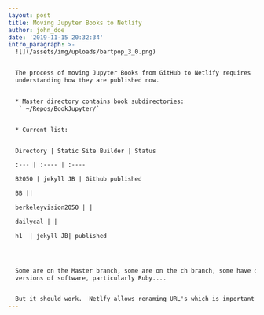 ```yaml
---
layout: post
title: Moving Jupyter Books to Netlify
author: john_doe
date: '2019-11-15 20:32:34'
intro_paragraph: >-
  ![](/assets/img/uploads/bartpop_3_0.png)


  The process of moving Jupyter Books from GitHub to Netlify requires
  understanding how they are published now.


  * Master directory contains book subdirectories:
   ` ~/Repos/BookJupyter/`


  * Current list: 


  Directory | Static Site Builder | Status

  :--- | :---- | :----

  B2050 | jekyll JB | Github published

  BB ||

  berkeleyvision2050 | |

  dailycal | | 

  h1  | jekyll JB| published




  Some are on the Master branch, some are on the ch branch, some have different
  versions of software, particularly Ruby....


  But it should work.  Netlfy allows renaming URL's which is important now.
---
```


